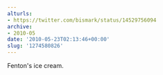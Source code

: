 ```yaml
---
alturls:
- https://twitter.com/bismark/status/14529756094
archive:
- 2010-05
date: '2010-05-23T02:13:46+00:00'
slug: '1274580826'
---
```


Fenton's ice cream.

